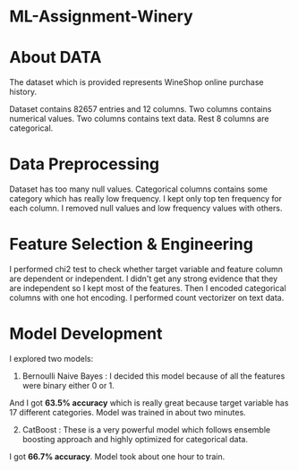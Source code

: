 # ML-Assignment-Winery

# About DATA
The dataset which is provided represents WineShop online purchase history.

Dataset contains 82657 entries and 12 columns. Two columns contains numerical values. Two columns contains text data. Rest 8 columns are categorical.

# Data Preprocessing
Dataset has too many null values. Categorical columns contains some category which has really low frequency.
I kept only top ten frequency for each column. I removed null values and low frequency values with others.

# Feature Selection & Engineering
I performed chi2 test to check whether target variable and feature column are dependent or independent. I didn't get any strong evidence that they are independent so I kept most of the features. Then I encoded categorical columns with one hot encoding. I performed count vectorizer on text data.

# Model Development
I explored two models:

1) Bernoulli Naive Bayes :
I decided this model because of all the features were binary either 0 or 1. 

And I got <b>63.5% accuracy</b> which is really great because target variable has 17 different categories. Model was trained in about two minutes.

2) CatBoost :
These is a very powerful model which follows ensemble boosting approach and highly optimized for categorical data. 

I got <b>66.7% accuracy</b>. Model took about one hour to train.
